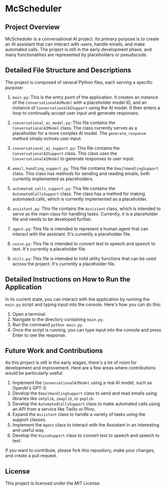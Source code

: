 # McScheduler

## Project Overview

McScheduler is a conversational AI project. Its primary purpose is to create an AI assistant that can interact with users, handle emails, and make automated calls. The project is still in the early development phase, and many functionalities are represented by placeholders or pseudocode.

## Detailed File Structure and Descriptions

The project is composed of several Python files, each serving a specific purpose:

1. `main.py`: This is the entry point of the application. It creates an instance of the `ConversationalAIModel` with a placeholder model ID, and an instance of `ConversationalAISupport` using the AI model. It then enters a loop to continually accept user input and generate responses.

2. `conversational_ai_model.py`: This file contains the `ConversationalAIModel` class. The class currently serves as a placeholder for a more complex AI model. The `generate_response` method simply echoes user input.

3. `conversational_ai_support.py`: This file contains the `ConversationalAISupport` class. This class uses the `ConversationalAIModel` to generate responses to user input.

4. `email_handling_support.py`: This file contains the `EmailHandlingSupport` class. This class has methods for sending and reading emails, both currently implemented as placeholders.

5. `automated_calls_support.py`: This file contains the `AutomatedCallsSupport` class. The class has a method for making automated calls, which is currently implemented as a placeholder.

6. `assistant.py`: This file contains the `Assistant` class, which is intended to serve as the main class for handling tasks. Currently, it is a placeholder file and needs to be developed further.

7. `agent.py`: This file is intended to represent a human agent that can interact with the assistant. It's currently a placeholder file.

8. `voice.py`: This file is intended to convert text to speech and speech to text. It's currently a placeholder file.

9. `utils.py`: This file is intended to hold utility functions that can be used across the project. It's currently a placeholder file.

## Detailed Instructions on How to Run the Application

In its current state, you can interact with the application by running the `main.py` script and typing input into the console. Here's how you can do this:

1. Open a terminal.
2. Navigate to the directory containing `main.py`.
3. Run the command `python main.py`.
4. Once the script is running, you can type input into the console and press Enter to see the response.

## Future Work and Contributions

As this project is still in the early stages, there's a lot of room for development and improvement. Here are a few areas where contributions would be particularly useful:

1. Implement the `ConversationalAIModel` using a real AI model, such as OpenAI's GPT-3.
2. Develop the `EmailHandlingSupport` class to send and read emails using libraries like `smtplib`, `imaplib`, or `poplib`.
3. Develop the `AutomatedCallsSupport` class to make automated calls using an API from a service like Twilio or Plivo.
4. Expand the `Assistant` class to handle a variety of tasks using the support classes.
5. Implement the `Agent` class to interact with the Assistant in an interesting and useful way.
6. Develop the `VoiceSupport` class to convert text to speech and speech to text.

If you want to contribute, please fork this repository, make your changes, and create a pull request.

## License

This project is licensed under the MIT License.